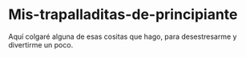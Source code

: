 # Mis-trapalladitas-de-principiante
Aquí colgaré alguna de esas cositas que hago, para desestresarme y divertirme un poco.
